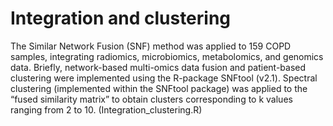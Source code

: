 # Integration and clustering
The Similar Network Fusion (SNF) method was applied to 159 COPD samples, integrating radiomics, microbiomics, metabolomics, and genomics data. Briefly, network-based multi-omics data fusion and patient-based clustering were implemented using the R-package SNFtool (v2.1). Spectral clustering (implemented within the SNFtool package) was applied to the “fused similarity matrix” to obtain clusters corresponding to k values ranging from 2 to 10. (Integration_clustering.R)